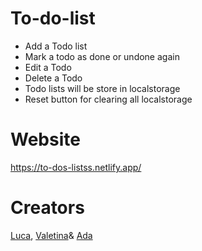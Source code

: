 # To-do-list

- Add a Todo list
- Mark a todo as done or undone again
- Edit a Todo
- Delete a Todo
- Todo lists will be store in localstorage
- Reset button for clearing all localstorage
  
# Website
  
https://to-dos-listss.netlify.app/

# Creators

[Luca](https://github.com/Quantumminded), [Valetina](https://github.com/Valeprogr)&
[Ada](https://github.com/AdaN6)


  

